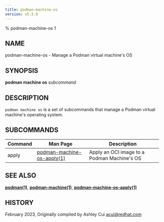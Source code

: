 ```yaml
---
title: podman-machine-os
version: v5.5.0
---
```


% podman-machine-os 1

## NAME
podman\-machine\-os - Manage a Podman virtual machine's OS

## SYNOPSIS
**podman machine os** *subcommand*

## DESCRIPTION
`podman machine os` is a set of subcommands that manage a Podman virtual machine's operating system.

## SUBCOMMANDS

| Command | Man Page                                                     | Description                                  |
|---------|--------------------------------------------------------------|----------------------------------------------|
| apply   | [podman-machine-os-apply(1)](podman-machine-os-apply.1.md)   | Apply an OCI image to a Podman Machine's OS  |

## SEE ALSO
**[podman(1)](podman.1.md)**, **[podman-machine(1)](podman-machine.1.md)**, **[podman-machine-os-apply(1)](podman-machine-os-apply.1.md)**

## HISTORY
February 2023, Originally compiled by Ashley Cui <acui@redhat.com>

